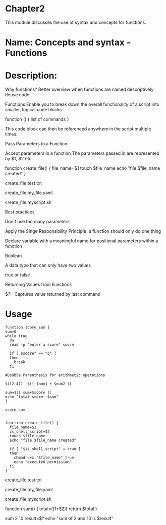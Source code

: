 # Chapter2
This module discusses the use of syntax and concepts for functions.

# Name: Concepts and syntax - Functions

# Description: 
Why functions? 
Better overview when functions are named descriptively
Reuse code

Functions
Enable you to break down the overall functionality of a script into smaller, logical code blocks

function () {
  list of commands
}

This code block can then be referenced anywhere in the script multiple times.

Pass Parameters to a Function

Accept parameters in a function
The parameters passed in are represented by $1, $2 etc.

function create_file() {
  file_name=$1
  touch $file_name
  echo "file $file_name created"
}

create_file test.txt

create_file my_file.yaml

create_file myscript.sh


Best practices

Don't use too many parameters

Apply the Singe Responsibility Principle:
a function should only do one thing

Declare variable with a meaningful name for positional parameters within a function

Boolean

A data type that can only have two values

true or false

Returning Values from Functions

$? - Captures value returned by last command

# Usage


    function score_sum {
    sum=0
    while true
      do
      read -p "enter a score" score

      if [ $score" == "q" ]
      then
        break
      fi

    #Double Parenthesis for arithmetic operations

    $((2-4))  $(( $num1 + $num2 ))

    sum=$(( sum+$score ))
    echo "total score: $sum"  
    }

    score_sum 


    function create_file() {
      file_name=$1
      is_shell_script=$2
      touch $file_name
      echo "file $file_name created"

      if [ "$is_shell_script" = true ]
      then
        chmod u+x "$file_name" true
        echo "executed permission"
      fi
    }

create_file test.txt

create_file my_file.yaml

create_file myscript.sh

function sum() {
  total=$(($1+$2))
  return $total
}

sum 2 10
result=$?
echo "sum of 2 and 10 is $result"